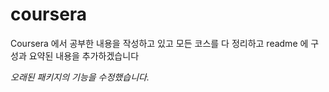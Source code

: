 # coursera
Coursera 에서 공부한 내용을 작성하고 있고 모든 코스를 다 정리하고 readme 에 구성과 요약된 내용을 추가하겠습니다

*오래된 패키지의 기능을 수정했습니다.*
